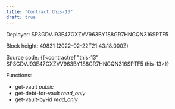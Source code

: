 ```yaml
---
title: "Contract this-13"
draft: true
---
```

Deployer: SP3GDVJ93E47GXZVV963BY1S8GR7HNGQN316SPTF5


 



Block height: 49831 (2022-02-22T21:43:18.000Z)

Source code: {{<contractref "this-13" SP3GDVJ93E47GXZVV963BY1S8GR7HNGQN316SPTF5 this-13>}}

Functions:

* get-vault _public_
* get-debt-for-vault _read_only_
* get-vault-by-id _read_only_
